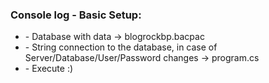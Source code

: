 <h3>Console log - Basic Setup:</h3>

<ul>
	<li> - Database with data -> blogrockbp.bacpac </li>
	<li> - String connection to the database, in case of Server/Database/User/Password changes -> program.cs </li>
	<li> - Execute :) </li>
<ul>
